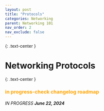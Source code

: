 ```yaml
---
layout: post
title: "Protocols"
categories: Networking
parent: Networking 101
nav_order: 2
nav_exclude: false
---
```


{: .text-center }
# Networking Protocols

{: .text-center }
### <span style="color: orange; font-weight: bold;">in progress-check changelog roadmap</span>


###### IN PROGRESS ***June 22, 2024***


